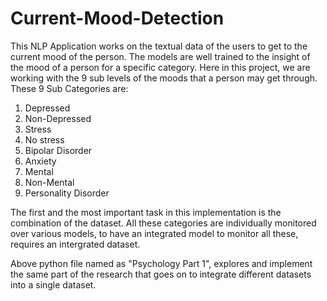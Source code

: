 # Current-Mood-Detection

This NLP Application works on the textual data of the users to get to the current mood of the person.
The models are well trained to the insight of the mood of a person for a specific category. Here in this project, 
we are working with the 9 sub levels of the moods that a person may get through.
These 9 Sub Categories are:
1. Depressed
2. Non-Depressed
3. Stress
4. No stress
5. Bipolar Disorder
6. Anxiety
7. Mental
8. Non-Mental
9. Personality Disorder


The first and the  most important task in this implementation is the combination of the dataset.
All these categories are individually monitored over various models, to have an integrated model to monitor all these, requires an intergrated dataset. 

Above python file named as "Psychology Part 1", explores and implement the same part of the research that goes on to integrate different datasets into a single dataset. 

